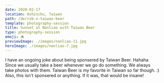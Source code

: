 ```yaml
---
date: 2020-02-17
location: Hshinchu, Taiwan
path: /derrxb-x-taiwan-beer
template: photography-session
title: Sunset at Nanliao with Taiwan Beer
type: photography-session
emoji: ⛺️
previewImage: ./images/nanliao-11.jpg
heroImage: ./images/nanliao-7.jpg
---
```


I have an ongoing joke about being sponsered by Taiwan Beer. Hahaha Since we usually take a beer
whenever we go do something. We always take photos with them. Taiwan Beer is my favorite
in Taiwan so far though. :) Also, this isn't sponsered or anything. If it was, that would be insane!